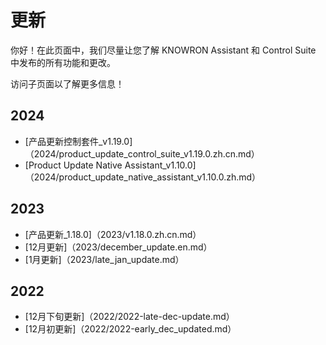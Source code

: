 # 更新

你好！在此页面中，我们尽量让您了解 KNOWRON Assistant 和 Control Suite 中发布的所有功能和更改。

访问子页面以了解更多信息！

## 2024

- [产品更新控制套件_v1.19.0]（2024/product_update_control_suite_v1.19.0.zh.cn.md）
- [Product Update Native Assistant_v1.10.0]（2024/product_update_native_assistant_v1.10.0.zh.md）

## 2023

- [产品更新_1.18.0]（2023/v1.18.0.zh.cn.md）
- [12月更新]（2023/december_update.en.md）
- [1月更新]（2023/late_jan_update.md）

## 2022

- [12月下旬更新]（2022/2022-late-dec-update.md）
- [12月初更新]（2022/2022-early_dec_updated.md）


